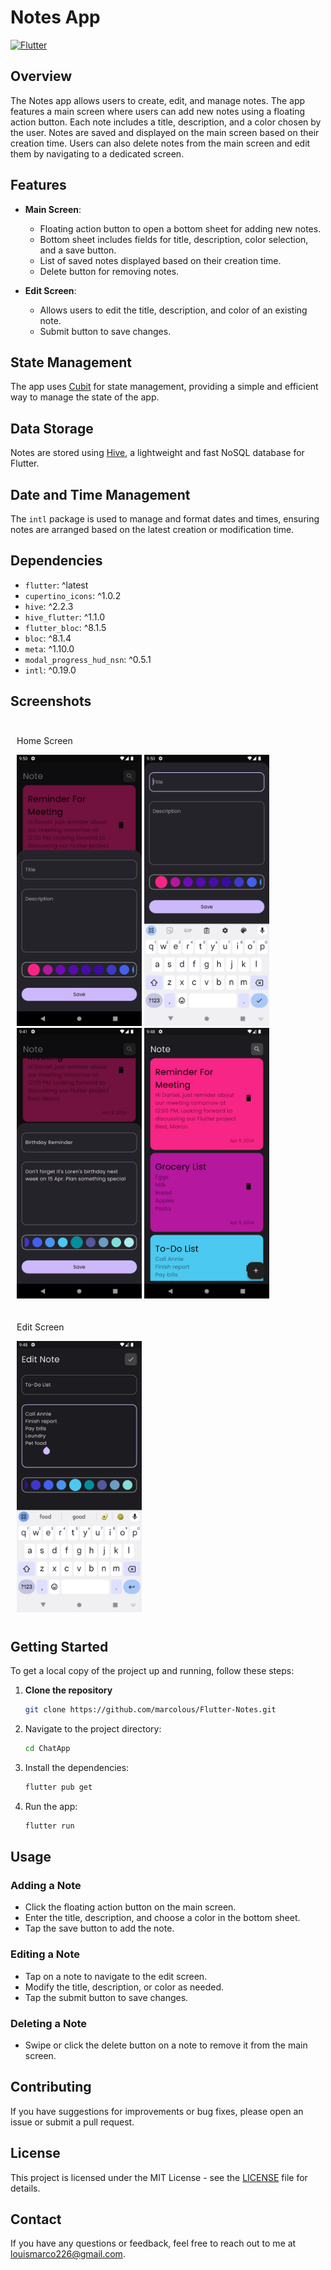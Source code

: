# Notes App

[![Flutter](https://img.shields.io/badge/Flutter-%2302569B.svg?style=for-the-badge&logo=Flutter&logoColor=white)](https://flutter.dev/)

## Overview

The Notes app allows users to create, edit, and manage notes. The app features a main screen where users can add new notes using a floating action button. Each note includes a title, description, and a color chosen by the user. Notes are saved and displayed on the main screen based on their creation time. Users can also delete notes from the main screen and edit them by navigating to a dedicated screen.

## Features

- **Main Screen**:

  - Floating action button to open a bottom sheet for adding new notes.
  - Bottom sheet includes fields for title, description, color selection, and a save button.
  - List of saved notes displayed based on their creation time.
  - Delete button for removing notes.

- **Edit Screen**:
  - Allows users to edit the title, description, and color of an existing note.
  - Submit button to save changes.

## State Management

The app uses [Cubit](https://pub.dev/packages/cubit) for state management, providing a simple and efficient way to manage the state of the app.

## Data Storage

Notes are stored using [Hive](https://pub.dev/packages/hive), a lightweight and fast NoSQL database for Flutter.

## Date and Time Management

The `intl` package is used to manage and format dates and times, ensuring notes are arranged based on the latest creation or modification time.

## Dependencies

- `flutter`: ^latest
- `cupertino_icons`: ^1.0.2
- `hive`: ^2.2.3
- `hive_flutter`: ^1.1.0
- `flutter_bloc`: ^8.1.5
- `bloc`: ^8.1.4
- `meta`: ^1.10.0
- `modal_progress_hud_nsn`: ^0.5.1
- `intl`: ^0.19.0

## Screenshots

<div style="display: flex; flex-wrap: wrap;">
    <div style="margin: 10px;">
        <p>Home Screen</p>
        <img src="screenshots/1.png" alt="Login Screen" width="200"/>
        <img src="screenshots/2.png" alt="Login Screen" width="200"/>
        <img src="screenshots/3.png" alt="Login Screen" width="200"/>
        <img src="screenshots/5.png" alt="Login Screen" width="200"/>
    </div>
    <div style="margin: 10px;">
        <p>Edit Screen</p>
        <img src="screenshots/4.png" alt="Register Screen" width="200"/>
    </div>
</div>

## Getting Started

To get a local copy of the project up and running, follow these steps:

1. **Clone the repository**

   ```bash
   git clone https://github.com/marcolous/Flutter-Notes.git
   ```

2. Navigate to the project directory:
   ```bash
   cd ChatApp
   ```
3. Install the dependencies:
   ```bash
   flutter pub get
   ```
4. Run the app:
   ```bash
   flutter run
   ```

## Usage

### Adding a Note

- Click the floating action button on the main screen.
- Enter the title, description, and choose a color in the bottom sheet.
- Tap the save button to add the note.

### Editing a Note

- Tap on a note to navigate to the edit screen.
- Modify the title, description, or color as needed.
- Tap the submit button to save changes.

### Deleting a Note

- Swipe or click the delete button on a note to remove it from the main screen.

## Contributing

If you have suggestions for improvements or bug fixes, please open an issue or submit a pull request.

## License

This project is licensed under the MIT License - see the [LICENSE](LICENSE) file for details.

## Contact

If you have any questions or feedback, feel free to reach out to me at [louismarco226@gmail.com](mailto:louismarco226@gmail.com).
